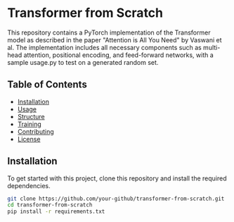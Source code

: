 # Transformer from Scratch

This repository contains a PyTorch implementation of the Transformer model as described in the paper "Attention is All You Need" by Vaswani et al. The implementation includes all necessary components such as multi-head attention, positional encoding, and feed-forward networks, with a sample usage.py to test on a generated random set.

## Table of Contents

- [Installation](#installation)
- [Usage](#usage)
- [Structure](#structure)
- [Training](#training)
- [Contributing](#contributing)
- [License](#license)

## Installation

To get started with this project, clone this repository and install the required dependencies.

```bash
git clone https://github.com/your-github/transformer-from-scratch.git
cd transformer-from-scratch
pip install -r requirements.txt
```
